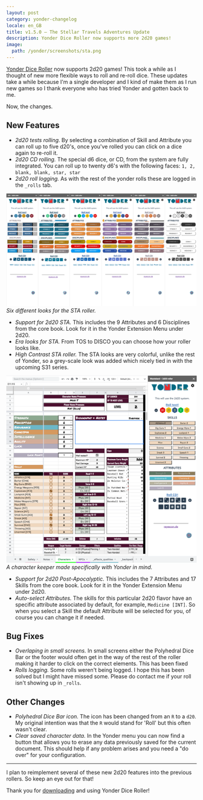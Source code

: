 ```yaml
---
layout: post
category: yonder-changelog
locale: en_GB
title: v1.5.0 – The Stellar Travels Adventures Update
description: Yonder Dice Roller now supports more 2d20 games!
image:
  path: /yonder/screenshots/sta.png
---
```


[Yonder Dice Roller](https://bit.ly/3MfBnLK) now supports 2d20 games! This took a while as I thought of new more flexible ways to roll and re-roll dice. These updates take a while because I'm a single developer and I kind of make them as I run new games so I thank everyone who has tried Yonder and gotten back to me.

Now, the changes.

<!--more-->

## New Features

- _2d20 tests rolling._ By selecting a combination of Skill and Attribute you can roll up to five d20's, once you've rolled you can click on a dice again to re-roll it.
- _2d20 CD rolling._ The special d6 dice, or CD, from the system are fully integrated. You can roll up to twenty d6's with the following faces: `1, 2, blank, blank, star, star`
- _2d20 roll logging._ As with the rest of the yonder rolls these are logged in the `_rolls` tab.

![Different 2d20 STA roller looks][sta]
_Six different looks for the STA roller._

- _Support for 2d20 STA._ This includes the 9 Attributes and 6 Disciplines from the core book. Look for it in the Yonder Extension Menu under 2d20.
- _Era looks for STA._ From TOS to DISCO you can choose how your roller looks like.
- _High Contrast STA roller._ The STA looks are very colorful, unlike the rest of Yonder, so a grey-scale look was added which nicely tied in with the upcoming S31 series.

![2d20 Post-apocalyptic roller with the character keeper][fallout]
_A character keeper made specifically with Yonder in mind._

- _Support for 2d20 Post-Apocalyptic._ This includes the 7 Attributes and 17 Skills from the core book. Look for it in the Yonder Extension Menu under 2d20.
- _Auto-select Attributes._ The skills for this particular 2d20 flavor have an specific attribute associated by default, for example, `Medicine [INT]`. So when you select a Skill the default Attribute will be selected for you, of course you can change it if needed.

## Bug Fixes

- _Overlaping in small screens._ In small screens either the Polyhedral Dice Bar or the footer would often get in the way of the rest of the roller making it harder to click on the correct elements. This has been fixed
- _Rolls logging._ Some rolls weren't being logged. I hope this has been solved but I might have missed some. Please do contact me if your roll isn't showing up in `_rolls`.

## Other Changes
- _Polyhedral Dice Bar icon._ The icon has been changed from an `R` to a `d20`. My original intention was that the `R` would stand for 'Roll' but this often wasn't clear.
- _Clear saved character data._ In the Yonder menu you can now find a button that allows you to erase any data previously saved for the current document. This should help if any problem arises and you need a "do over" for your configuration.

---

I plan to reimplement several of these new 2d20 features into the previous rollers. So keep an eye out for that!

Thank you for [downloading](https://bit.ly/3MfBnLK) and using Yonder Dice Roller!

<!--Images-->

[sta]: /yonder/screenshots/sta.png
[fallout]: /yonder/screenshots/wasteland.png
